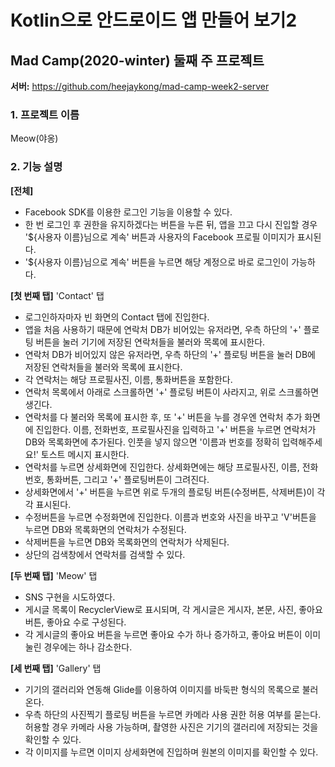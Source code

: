# Kotlin으로 안드로이드 앱 만들어 보기2

## Mad Camp(2020-winter) 둘째 주 프로젝트

**서버:** https://github.com/heejaykong/mad-camp-week2-server

### 1. 프로젝트 이름

Meow(야옹)

### 2. 기능 설명

**[전체]**

- Facebook SDK를 이용한 로그인 기능을 이용할 수 있다.
- 한 번 로그인 후 권한을 유지하겠다는 버튼을 누른 뒤, 앱을 끄고 다시 진입할 경우 '${사용자 이름}님으로 계속' 버튼과 사용자의 Facebook 프로필 이미지가 표시된다.
- '${사용자 이름}님으로 계속' 버튼을 누르면 해당 계정으로 바로 로그인이 가능하다.

**[첫 번째 탭]** 'Contact' 탭

- 로그인하자마자 빈 화면의 Contact 탭에 진입한다.
- 앱을 처음 사용하기 때문에 연락처 DB가 비어있는 유저라면, 우측 하단의 '+' 플로팅 버튼을 눌러 기기에 저장된 연락처들을 불러와 목록에 표시한다.
- 연락처 DB가 비어있지 않은 유저라면, 우측 하단의 '+' 플로팅 버튼을 눌러 DB에 저장된 연락처들을 불러와 목록에 표시한다.
- 각 연락처는 해당 프로필사진, 이름, 통화버튼을 포함한다.
- 연락처 목록에서 아래로 스크롤하면 '+' 플로팅 버튼이 사라지고, 위로 스크롤하면 생긴다.
- 연락처를 다 불러와 목록에 표시한 후, 또 '+' 버튼을 누를 경우엔 연락처 추가 화면에 진입한다. 이름, 전화번호, 프로필사진을 입력하고 '+' 버튼을 누르면 연락처가 DB와 목록화면에 추가된다. 인풋을 넣지 않으면 '이름과 번호를 정확히 입력해주세요!' 토스트 메시지 표시한다.
- 연락처를 누르면 상세화면에 진입한다. 상세화면에는 해당 프로필사진, 이름, 전화 번호, 통화버튼, 그리고 '+' 플로팅버튼이 그려진다.
- 상세화면에서 '+' 버튼을 누르면 위로 두개의 플로팅 버튼(수정버튼, 삭제버튼)이 각각 표시된다.
- 수정버튼을 누르면 수정화면에 진입한다. 이름과 번호와 사진을 바꾸고 'V'버튼을 누르면 DB와 목록화면의 연락처가 수정된다.
- 삭제버튼을 누르면 DB와 목록화면의 연락처가 삭제된다.
- 상단의 검색창에서 연락처를 검색할 수 있다.

**[두 번째 탭]** 'Meow' 탭

- SNS 구현을 시도하였다.
- 게시글 목록이 RecyclerView로 표시되며, 각 게시글은 게시자, 본문, 사진, 좋아요버튼, 좋아요 수로 구성된다.
- 각 게시글의 좋아요 버튼을 누르면 좋아요 수가 하나 증가하고, 좋아요 버튼이 이미 눌린 경우에는 하나 감소한다.

**[세 번째 탭]** 'Gallery' 탭

- 기기의 갤러리와 연동해 Glide를 이용하여 이미지를 바둑판 형식의 목록으로 불러온다.
- 우측 하단의 사진찍기 플로팅 버튼을 누르면 카메라 사용 권한 허용 여부를 묻는다. 허용할 경우 카메라 사용 가능하며, 촬영한 사진은 기기의 갤러리에 저장되는 것을 확인할 수 있다.
- 각 이미지를 누르면 이미지 상세화면에 진입하며 원본의 이미지를 확인할 수 있다.
